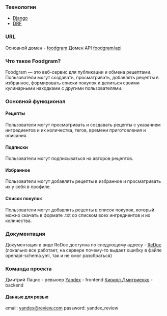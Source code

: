 ### Технологии
- [Django](https://www.djangoproject.com/)
- [DRF](https://www.django-rest-framework.org/)

### URL
Основной домен - [foodgram](https://rodalen.servebeer.com)
Домен API [foodgram/api](https://rodalen.servebeer.com/api/recipes/)

### Что такое Foodgram?
Foodgram — это веб-сервис для публикации и обмена рецептами. Пользователи могут создавать, просматривать, добавлять рецепты в избранное, формировать списки покупок и делиться своими кулинарными находками с другими пользователями.

### Основной функционал
#### Рецепты
Пользователи могут просматривать и создавать  рецепты с указанием ингредиентов и их количества, тегов, времени приготовления и описания.
#### Подписки
Пользователи могут подписываться на авторов рецептов.
#### Избранное
Пользователи могут добавлять рецепты в избранное и просматривать их у себя в профиле.
#### Список покупок
Пользователи могут добавлять рецепты в список покупок, который можно скачать в формате .txt со списком всех ингредиентов и их количества.

### Документация
Документация в виде ReDoc доступна по следующему адресу - [ReDoc](https://rodalen.servebeer.com/api/docs/)
(локально все работает, на сервере почему-то выдает ошибку в файле openapi-schema.yml, так и не смог разобраться)

### Команда проекта
Дмитрий Лацис - ревьюер
[Yandex](https://ya.ru/) - frontend
[Кирилл Дмитриенко](https://t.me/rodalen) - backend


#### Данные для ревью
email: yandex@review.com
password: yandex_review
